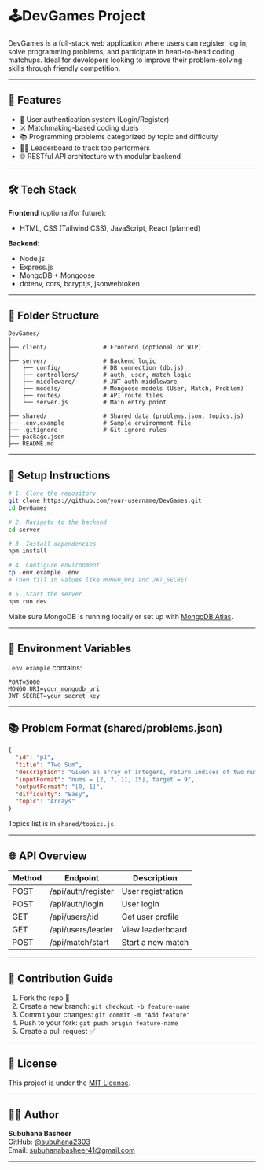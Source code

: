 # 🕹️DevGames Project

DevGames is a full-stack web application where users can register, log in, solve programming problems, and participate in head-to-head coding matchups. Ideal for developers looking to improve their problem-solving skills through friendly competition.

---

## 🚀 Features

- 🔐 User authentication system (Login/Register)
- ⚔️ Matchmaking-based coding duels
- 📚 Programming problems categorized by topic and difficulty
- 🧑‍💻 Leaderboard to track top performers
- 🌐 RESTful API architecture with modular backend

---

## 🛠️ Tech Stack

**Frontend** (optional/for future):
- HTML, CSS (Tailwind CSS), JavaScript, React (planned)

**Backend**:
- Node.js
- Express.js
- MongoDB + Mongoose
- dotenv, cors, bcryptjs, jsonwebtoken

---

## 📁 Folder Structure

```
DevGames/
│
├── client/                # Frontend (optional or WIP)
│
├── server/                # Backend logic
│   ├── config/            # DB connection (db.js)
│   ├── controllers/       # auth, user, match logic
│   ├── middleware/        # JWT auth middleware
│   ├── models/            # Mongoose models (User, Match, Problem)
│   ├── routes/            # API route files
│   └── server.js          # Main entry point
│
├── shared/                # Shared data (problems.json, topics.js)
├── .env.example           # Sample environment file
├── .gitignore             # Git ignore rules
├── package.json
├── README.md
```

---

## 🔧 Setup Instructions

```bash
# 1. Clone the repository
git clone https://github.com/your-username/DevGames.git
cd DevGames

# 2. Navigate to the backend
cd server

# 3. Install dependencies
npm install

# 4. Configure environment
cp .env.example .env
# Then fill in values like MONGO_URI and JWT_SECRET

# 5. Start the server
npm run dev
```

Make sure MongoDB is running locally or set up with [MongoDB Atlas](https://www.mongodb.com/cloud/atlas).

---

## 🌱 Environment Variables

`.env.example` contains:
```
PORT=5000
MONGO_URI=your_mongodb_uri
JWT_SECRET=your_secret_key
```

---

## 📚 Problem Format (shared/problems.json)

```json
{
  "id": "p1",
  "title": "Two Sum",
  "description": "Given an array of integers, return indices of two numbers that add up to a target.",
  "inputFormat": "nums = [2, 7, 11, 15], target = 9",
  "outputFormat": "[0, 1]",
  "difficulty": "Easy",
  "topic": "Arrays"
}
```

Topics list is in `shared/topics.js`.

---

## 🌐 API Overview

| Method | Endpoint            | Description            |
|--------|---------------------|------------------------|
| POST   | /api/auth/register  | User registration      |
| POST   | /api/auth/login     | User login             |
| GET    | /api/users/:id      | Get user profile       |
| GET    | /api/users/leader   | View leaderboard       |
| POST   | /api/match/start    | Start a new match      |

---

## 🤝 Contribution Guide

1. Fork the repo 🍴
2. Create a new branch: `git checkout -b feature-name`
3. Commit your changes: `git commit -m "Add feature"`
4. Push to your fork: `git push origin feature-name`
5. Create a pull request ✅


---

## 📄 License

This project is under the [MIT License](LICENSE).

---

## 👩‍💻 Author

**Subuhana Basheer**  
GitHub: [@subuhana2303](https://github.com/subuhana2303)  
Email: subuhanabasheer41@gmail.com


---
